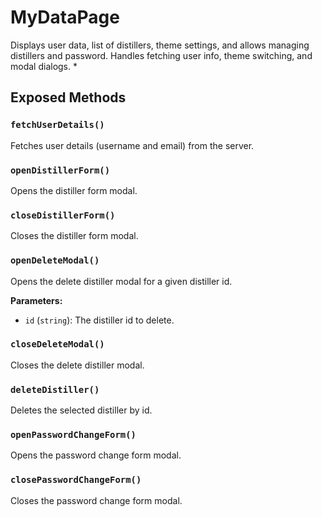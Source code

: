 # MyDataPage

Displays user data, list of distillers, theme settings, and allows managing distillers and password. Handles fetching user info, theme switching, and modal dialogs.
 *

## Exposed Methods

### `fetchUserDetails()`
Fetches user details (username and email) from the server.

### `openDistillerForm()`
Opens the distiller form modal.

### `closeDistillerForm()`
Closes the distiller form modal.

### `openDeleteModal()`
Opens the delete distiller modal for a given distiller id.

**Parameters:**
- `id` (`string`): The distiller id to delete.

### `closeDeleteModal()`
Closes the delete distiller modal.

### `deleteDistiller()`
Deletes the selected distiller by id.

### `openPasswordChangeForm()`
Opens the password change form modal.

### `closePasswordChangeForm()`
Closes the password change form modal.
